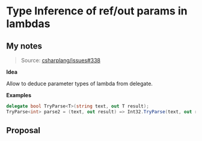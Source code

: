 # Type Inference of ref/out params in lambdas

## My notes

> Source:
> [csharplang/issues#338](https://github.com/dotnet/csharplang/issues/338)

**Idea**

Allow to deduce parameter types of lambda from delegate.

**Examples**

```c#
delegate bool TryParse<T>(string text, out T result);
TryParse<int> parse2 = (text, out result) => Int32.TryParse(text, out result);
```

## Proposal